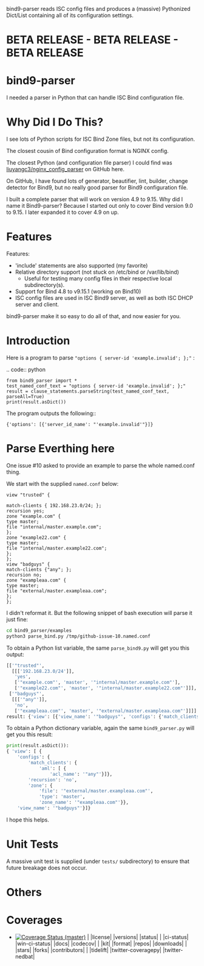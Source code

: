 bind9-parser reads ISC config files and produces a (massive) Pythonized
Dict/List containing all of its configuration settings.

# **BETA RELEASE - BETA RELEASE - BETA RELEASE**

# bind9-parser

I needed a parser in Python that can handle ISC Bind configuration file.

# Why Did I Do This?

I see lots of Python scripts for ISC Bind Zone files, but not its configuration.

The closest cousin of Bind configuration format is NGINX config.

The closest Python (and configuration file parser) I could find was
[liuyangc3/nginx_config_parser](https://github.com/liuyangc3/nginx_config_parser) on GitHub here.

On GitHub, I have found lots of generator, beautifier, lint, builder, change detector for Bind9, but no really good parser for Bind9 configuration file.

I built a complete parser that will work on version 4.9 to 9.15.  Why did I name
it Bind9-parser?  Because I started out only to cover Bind version 9.0 to 9.15.
I later expanded it to cover 4.9 on up.

# Features

Features:
* 'include' statements are also supported (my favorite)
* Relative directory support (not stuck on /etc/bind or /var/lib/bind)
  * Useful for testing many config files in their respective local subdirectory(s).
* Support for Bind 4.8 to v9.15.1 (working on Bind10)
* ISC config files are used in ISC Bind9 server, as well as both ISC DHCP server and client.

bind9-parser make it so easy to do all of that, and now easier for you.

# Introduction
Here is a program to parse ``"options { server-id 'example.invalid'; };"`` :

.. code:: python

    from bind9_parser import *
    test_named_conf_text = "options { server-id 'example.invalid'; };"
    result = clause_statements.parseString(test_named_conf_text, parseAll=True)
    print(result.asDict())

The program outputs the following::

    {'options': [{'server_id_name': "'example.invalid'"}]}

# Parse Everthing here
One issue #10 asked to provide an example to parse the whole named.conf thing.

We start with the supplied `named.conf` below:
```nginx
view "trusted" {

match-clients { 192.168.23.0/24; };
recursion yes;
zone "example.com" {
type master;
file "internal/master.example.com";
};
zone "example22.com" {
type master;
file "internal/master.example22.com";
};
};
view "badguys" {
match-clients {"any"; };
recursion no;
zone "exampleaa.com" {
type master;
file "external/master.exampleaa.com";
};
};

```
I didn't reformat it.  But the following snippet of bash execution will 
parse it just fine:
```bash
cd bind9_parser/examples
python3 parse_bind.py /tmp/github-issue-10.named.conf
```
To obtain a Python list variable, the same `parse_bind9.py` will get you this output:
```python
[['"trusted"',
  [[['192.168.23.0/24']],
   'yes',
   ['"example.com"', 'master', '"internal/master.example.com"'],
   ['"example22.com"', 'master', '"internal/master.example22.com"']]],
 ['"badguys"',
  [[['"any"']],
   'no',
   ['"exampleaa.com"', 'master', '"external/master.exampleaa.com"']]]]
result: {'view': [{'view_name': '"badguys"', 'configs': {'match_clients': {'aml': [{'acl_name': '"any"'}]}, 'recursion': 'no', 'zone': {'zone_name': '"exampleaa.com"', 'type': 'master', 'file': '"external/master.exampleaa.com"'}}}]}
```
To obtain a Python dictionary variable, again the same `bind9_parser.py` will get you this result:
```python
print(result.asDict()):
{ 'view': [ {
    'configs': {
        'match_clients': {
            'aml': [ {
                'acl_name': '"any"'}]},
        'recursion': 'no',
        'zone': {
            'file': '"external/master.exampleaa.com"',
            'type': 'master',
            'zone_name': '"exampleaa.com"'}},
    'view_name': '"badguys"'}]}
```

I hope this helps.

# Unit Tests
A massive unit test is supplied (under `tests/` subdirectory) to ensure that future breakage does not occur.

# Others


# Coverages
* [![Coverage Status (master)](https://coveralls.io/repos/github/egberts/bind9_parser/badge.svg?branch=master)](https://coveralls.io/github/egberts/bind9_parser?branch=master)
|  |license| |versions| |status|
|  |ci-status| |win-ci-status| |docs| |codecov|
|  |kit| |format| |repos| |downloads|
|  |stars| |forks| |contributors|
|  |tidelift| |twitter-coveragepy| |twitter-nedbat|
